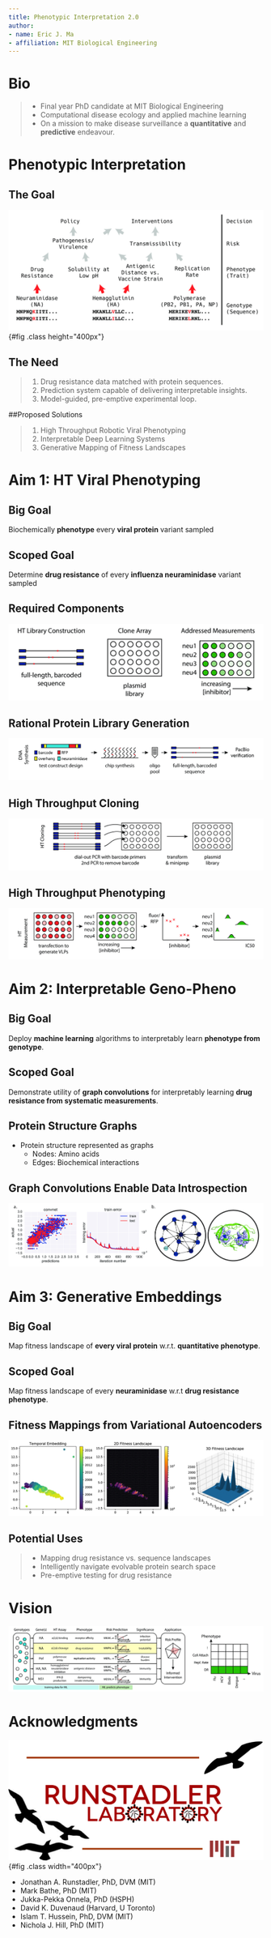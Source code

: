 ```yaml
---
title: Phenotypic Interpretation 2.0
author:
- name: Eric J. Ma
- affiliation: MIT Biological Engineering
---
```


# Bio

> - Final year PhD candidate at MIT Biological Engineering
> - Computational disease ecology and applied machine learning
> - On a mission to make disease surveillance a **quantitative** and **predictive** endeavour.

# Phenotypic Interpretation

## The Goal

![](./figures/genomic-interpretation-to-policy.jpg){#fig .class height="400px"}

## The Need

> 1. Drug resistance data matched with protein sequences.
> 1. Prediction system capable of delivering interpretable insights.
> 1. Model-guided, pre-emptive experimental loop.

##Proposed Solutions

> 1. High Throughput Robotic Viral Phenotyping
> 1. Interpretable Deep Learning Systems
> 1. Generative Mapping of Fitness Landscapes

# Aim 1: HT Viral Phenotyping

## Big Goal

Biochemically **phenotype** every **viral protein** variant sampled

## Scoped Goal

Determine **drug resistance** of every **influenza neuraminidase** variant sampled

## Required Components

![](./figures/key-components.jpg)

## Rational Protein Library Generation

![Generate all known neuraminidase variants using microarray DNA synthesis. Barcoding enables arrayed amplification.](./figures/experimental-workflow-part1.jpg)

## High Throughput Cloning

![Dial-out PCR using barcodes as primers enables arraying of neuraminidase variants in 96-well format.](./figures/experimental-workflow-part2.jpg)

## High Throughput Phenotyping

![IC<sub>50</sub> measurements using viral-like particles, with uncertainty modelled using Bayesian estimation.](./figures/experimental-workflow-part3.jpg)

# Aim 2: Interpretable Geno-Pheno

## Big Goal

Deploy **machine learning** algorithms to interpretably learn **phenotype from genotype**.

## Scoped Goal

Demonstrate utility of **graph convolutions** for interpretably learning **drug resistance from systematic measurements**.

## Protein Structure Graphs

- Protein structure represented as graphs
    - Nodes: Amino acids
    - Edges: Biochemical interactions

## Graph Convolutions Enable Data Introspection

![Deep learning on graphs automatically learned amino acid interactions responsible for phenotype.](./figures/most-activating.jpg)

# Aim 3: Generative Embeddings

## Big Goal

Map fitness landscape of **every viral protein** w.r.t. **quantitative phenotype**.

## Scoped Goal

Map fitness landscape of every **neuraminidase** w.r.t **drug resistance phenotype**.

## Fitness Mappings from Variational Autoencoders

![2D temporal embedding of H3N2 protein sequence evolution reveals peaks and valleys in sequence evolution.](./figures/embedding-h3n2.jpg)

## Potential Uses

> - Mapping drug resistance vs. sequence landscapes
> - Intelligently navigate evolvable protein search space
> - Pre-emptive testing for drug resistance

# Vision

![Quantitative and pre-emptive risk determination on a matrix.](./figures/summary-figure.jpg)


# Acknowledgments

![](./figures/runlab-logo.png){#fig .class width="400px"}

- Jonathan A. Runstadler, PhD, DVM (MIT)
- Mark Bathe, PhD (MIT)
- Jukka-Pekka Onnela, PhD (HSPH)
- David K. Duvenaud (Harvard, U Toronto)
- Islam T. Hussein, PhD, DVM (MIT)
- Nichola J. Hill, PhD (MIT)
